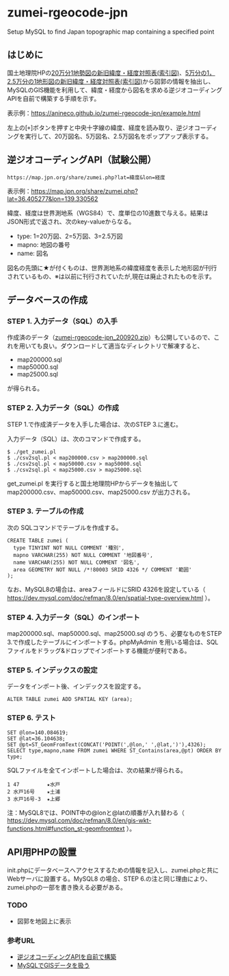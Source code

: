 # zumei-rgeocode-jpn
Setup MySQL to find Japan topographic map containing a specified point

## はじめに
国土地理院HPの[20万分1地勢図の新旧緯度・経度対照表(索引図)](https://www.gsi.go.jp/MAP/NEWOLDBL/200000/index200000.html)、[5万分の1，2.5万分の1地形図の新旧緯度・経度対照表(索引図)](https://www.gsi.go.jp/MAP/NEWOLDBL/25000-50000/index25000-50000.html)から図郭の情報を抽出し、MySQLのGIS機能を利用して、緯度・経度から図名を求める逆ジオコーディングAPIを自前で構築する手順を示す。

表示例：https://anineco.github.io/zumei-rgeocode-jpn/example.html

左上の[⌖]ボタンを押すと中央十字線の緯度、経度を読み取り、逆ジオコーディングを実行して、20万図名、5万図名、2.5万図名をポップアップ表示する。

## 逆ジオコーディングAPI（試験公開）
```
https://map.jpn.org/share/zumei.php?lat=緯度&lon=経度
```
表示例：https://map.jpn.org/share/zumei.php?lat=36.405277&lon=139.330562

緯度、経度は世界測地系（WGS84）で、度単位の10進数で与える。結果はJSON形式で返され、次のkey-valueからなる。
* type: 1=20万図、2=5万図、3=2.5万図
* mapno: 地図の番号
* name: 図名

図名の先頭に★が付くものは、世界測地系の緯度経度を表示した地形図が刊行されているもの、※は以前に刊行されていたが,現在は廃止されたものを示す。

## データベースの作成

### STEP 1. 入力データ（SQL）の入手
作成済のデータ（[zumei-rgeocode-jpn_200920.zip](https://map.jpn.org/share/zumei-rgeocode-jpn_200920.zip)）も公開しているので、これを用いても良い。ダウンロードして適当なディレクトリで解凍すると、
* map200000.sql
* map50000.sql
* map25000.sql

が得られる。

### STEP 2. 入力データ（SQL）の作成
STEP 1.で作成済データを入手した場合は、次のSTEP 3.に進む。

入力データ（SQL）は、次のコマンドで作成する。
```
$ ./get_zumei.pl
$ ./csv2sql.pl < map200000.csv > map200000.sql
$ ./csv2sql.pl < map50000.csv > map50000.sql
$ ./csv2sql.pl < map25000.csv > map25000.sql
```
get_zumei.pl を実行すると国土地理院HPからデータを抽出して map200000.csv、map50000.csv、map25000.csv が出力される。

### STEP 3. テーブルの作成

次の SQLコマンドでテーブルを作成する。
```
CREATE TABLE zumei (
  type TINYINT NOT NULL COMMENT '種別',
  mapno VARCHAR(255) NOT NULL COMMENT '地図番号',
  name VARCHAR(255) NOT NULL COMMENT '図名',
  area GEOMETRY NOT NULL /*!80003 SRID 4326 */ COMMENT '範囲'
);
```
なお、MySQL8の場合は、areaフィールドにSRID 4326を設定している（ https://dev.mysql.com/doc/refman/8.0/en/spatial-type-overview.html ）。

### STEP 4. 入力データ（SQL）のインポート
map200000.sql、map50000.sql、map25000.sql のうち、必要なものをSTEP 3.で作成したテーブルにインポートする。phpMyAdmin を用いる場合は、SQLファイルをドラッグ&ドロップでインポートする機能が便利である。

### STEP 5. インデックスの設定
データをインポート後、インデックスを設定する。
```
ALTER TABLE zumei ADD SPATIAL KEY (area);
```

### STEP 6. テスト
```
SET @lon=140.084619;
SET @lat=36.104638;
SET @pt=ST_GeomFromText(CONCAT('POINT(',@lon,' ',@lat,')'),4326);
SELECT type,mapno,name FROM zumei WHERE ST_Contains(area,@pt) ORDER BY type;
```
SQLファイルを全てインポートした場合は、次の結果が得られる。
```
1 47         ★水戸
2 水戸16号    ★土浦
3 水戸16号-3  ★上郷
```
注：MySQL8では、POINT中の@lonと@latの順番が入れ替わる（ https://dev.mysql.com/doc/refman/8.0/en/gis-wkt-functions.html#function_st-geomfromtext ）。 

## API用PHPの設置
init.phpにデータベースへアクセスするための情報を記入し、zumei.phpと共にWebサーバに設置する。MySQL8 の場合、STEP 6.の注と同じ理由により、zumei.phpの一部を書き換える必要がある。

### TODO
* 図郭を地図上に表示

### 参考URL
* [逆ジオコーディングAPIを自前で構築](https://github.com/anineco/easy-rgeocode-jpn)
* [MySQLでGISデータを扱う](https://qiita.com/onunu/items/59ef2c050b35773ced0d)
